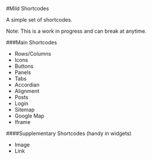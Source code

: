 #Mild Shortcodes

A simple set of shortcodes.

Note: This is a work in progress and can break at anytime.

###Main Shortcodes
* Rows/Columns
* Icons
* Buttons
* Panels
* Tabs
* Accordian
* Alignment
* Posts
* Login
* Sitemap
* Google Map
* Iframe

####Supplementary Shortcodes (handy in widgets)
* Image
* Link
